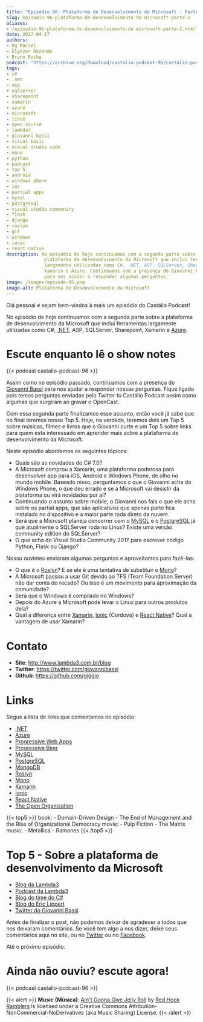 ```yaml
---
title: "Episódio 96: Plataforma de Desenvolvimento da Microsoft - Parte 2"
slug: episodio-96-plataforma-de-desenvolvimento-da-microsoft-parte-2
aliases:
- /episodio-96-plataforma-de-desenvolvimento-da-microsoft-parte-2.html
date: 2017-04-17
authors:
- Og Maciel
- Elyézer Rezende
- Bruno Rocha
podcast: "https://archive.org/download/castalio-podcast-96/castalio-podcast-96.mp3"
tags:
- c#
- .net
- asp
- sqlserver
- sharepoint
- xamarin
- azure
- microsoft
- linux
- open source
- lambda3
- giovanni bassi
- visual basic
- visual studio code
- mono
- python
- podcast
- top 5
- android
- windows phone
- ios
- partial apps
- mysql
- postgresql
- visual studio community
- flask
- django
- roslyn
- git
- windows
- ionic
- react native
description: No episódio de hoje continuamos com a segunda parte sobre a
              plataforma de desenvolvimento da Microsoft que inclui ferramentas
              largamente utilizadas como C#, .NET, ASP, SQLServer, Sharepoint,
              Xamarin e Azure. Continuamos com a presença do Giovanni Bassi
              para nos ajudar a responder algumas perguntas.
image: /images/episode-95.png
image-alt: Plataforma de Desenvolvimento da Microsoft
---
```


Olá pessoal e sejam bem-vindos à mais um episódio do Castálio Podcast!

No episódio de hoje continuamos com a segunda parte sobre a plataforma de
desenvolvimento da Microsoft que inclui ferramentas largamente utilizadas como
C#, [.NET](https://en.wikipedia.org/wiki/.NET_Framework), ASP, SQLServer,
Sharepoint, Xamarin e [Azure](https://azure.microsoft.com).

# Escute enquanto lê o show notes

{{< podcast castalio-podcast-96 >}}

Assim como no episódio passado, continuamos com a presença do [Giovanni
Bassi](https://twitter.com/giovannibassi) para nos ajudar a responder nossas
perguntas. Fique ligado pois temos perguntas enviadas pelo Twitter to Castálio
Podcast assim como algumas que surgiram ao gravar o OpenCast.

Com essa segunda parte finalizamos esse assunto, então você já sabe que no
final teremos nosso Top 5. Hoje, na verdade, teremos dois um Top 5 sobre
músicas, filmes e livros que o Giovanni curte e um Top 5 sobre links para quem
esta interessado em aprender mais sobre a plataforma de desenvolvimento da
Microsoft.

Neste episódio abordamos os seguintes tópicos:

- Quais são as novidades do C# 7.0?
- A Microsoft comprou a Xamarin, uma plataforma poderosa para
    desenvolver app para iOS, Android e Windows Phone, de olho no mundo
    mobile. Baseado nisso, perguntamos o que o Giovanni acha do Windows
    Phone, o que deu errado e se a Microsoft vai desistir da plataforma
    ou virá novidades por ai?
- Continuando o assunto sobre mobile, o Giovanni nos fala o que ele
    acha sobre os partial apps, que são aplicativos que apenas parte
    fica instalado no dispositivo e a maior parte roda direto da nuvem.
- Será que a Microsoft planeja concorrer com o
    [MySQL](https://www.mysql.com/) e o
    [PostgreSQL](https://www.postgresql.org/) já que atualmente o
    SQLServer roda no Linux? Existe uma versão community edition do
    SQLServer?
- O que acha do Visual Studio Community 2017 para escrever código
    Python, Flask ou Django?

Nosso ouvintes enviaram algumas perguntas e aproveitamos para fazê-las:

- O que é o [Roslyn](https://github.com/dotnet/roslyn)? E se ele é uma
    tentativa de substituir o [Mono](http://www.mono-project.com/)?
- A Microsoft passou a usar Git devido ao TFS (Team Foundation Server)
    não dar conta do recado? Ou isso é um movimento para aproximação da
    comunidade?
- Será que o Windows é compilado no Windows?
- Depois do Azure a Microsoft pode levar o Linux para outros produtos
    dela?
- Qual a diferença entre [Xamarin](https://www.xamarin.com/),
    [Ionic](http://ionicframework.com/) (Cordova) e [React
    Native](http://facebook.github.io/react-native/)? Qual a vantagem de
    usar Xamarin?

# Contato

- **Site**: <http://www.lambda3.com.br/blog>
- **Twitter**: <https://twitter.com/giovannibassi>
- **Github**: <https://github.com/giggio>

# Links

Segue a lista de links que comentamos no episódio:

- [.NET](https://en.wikipedia.org/wiki/.NET_Framework)
- [Azure](https://azure.microsoft.com)
- [Progressive Web Apps](https://pwa.rocks/)
- [Progressive Beer](https://deanhume.github.io/beer/)
- [MySQL](https://www.mysql.com/)
- [PostgreSQL](https://www.postgresql.org/)
- [MongoDB](https://www.mongodb.com/)
- [Roslyn](https://github.com/dotnet/roslyn)
- [Mono](http://www.mono-project.com/)
- [Xamarin](https://www.xamarin.com/)
- [Ionic](http://ionicframework.com/)
- [React Native](http://facebook.github.io/react-native/)
- [The Open Organization](https://www.goodreads.com/book/show/23258978-the-open-organization)

{{< top5 >}}
book:
    - Domain-Driven Design
    - The End of Management and the Rise of Organizational Democracy
movie:
    - Pulp Fiction
    - The Matrix
music:
    - Metallica
    - Ramones
{{< /top5 >}}

# Top 5 - Sobre a plataforma de desenvolvimento da Microsoft

- [Blog da Lambda3](http://www.lambda3.com.br/blog)
- [Podcast da Lambda3](http://www.lambda3.com.br/lambda3-podcast/)
- [Blog do time do C#](https://blogs.msdn.microsoft.com/csharpfaq/)
- [Blog do Eric Lippert](https://ericlippert.com/)
- [Twitter do Giovanni Bassi](https://twitter.com/giovannibassi)

Antes de finalizar o post, não podemos deixar de agradecer a todos que nos
deixaram comentários. Se você tem algo a nos dizer, deixe seus comentários aqui
no site, ou no [Twitter](https://twitter.com/castaliopod) ou no
[Facebook](https://www.facebook.com/castaliopod).

Até o próximo episódio.

# Ainda não ouviu? escute agora!

{{< podcast castalio-podcast-96 >}}

{{< alert >}}
**Music (Música)**: [Ain\'t Gonna Give Jelly
Roll](http://freemusicarchive.org/music/Red_Hook_Ramblers/Live__WFMU_on_Antique_Phonograph_Music_Program_with_MAC_Feb_8_2011/Red_Hook_Ramblers_-_12_-_Aint_Gonna_Give_Jelly_Roll)
by [Red Hook Ramblers](http://www.redhookramblers.com/) is licensed under a
Creative Commons Attribution-NonCommercial-NoDerivatives (aka Music Sharing)
License.
{{< /alert >}}
